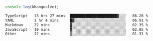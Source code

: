 ```js
console.log(khanguslee);
```

<!--START_SECTION:waka-->

```txt
TypeScript   13 hrs 27 mins  █████████████████████▓░░░   86.26 %
YAML         1 hr 4 mins     █▓░░░░░░░░░░░░░░░░░░░░░░░   06.91 %
Markdown     22 mins         ▓░░░░░░░░░░░░░░░░░░░░░░░░   02.35 %
JavaScript   19 mins         ▓░░░░░░░░░░░░░░░░░░░░░░░░   02.05 %
Other        12 mins         ▒░░░░░░░░░░░░░░░░░░░░░░░░   01.31 %
```

<!--END_SECTION:waka-->

<!--
**khanguslee/khanguslee** is a ✨ _special_ ✨ repository because its `README.md` (this file) appears on your GitHub profile.

Here are some ideas to get you started:

- 🔭 I’m currently working on ...
- 🌱 I’m currently learning ...
- 👯 I’m looking to collaborate on ...
- 🤔 I’m looking for help with ...
- 💬 Ask me about ...
- 📫 How to reach me: ...
- 😄 Pronouns: ...
- ⚡ Fun fact: ...
-->
